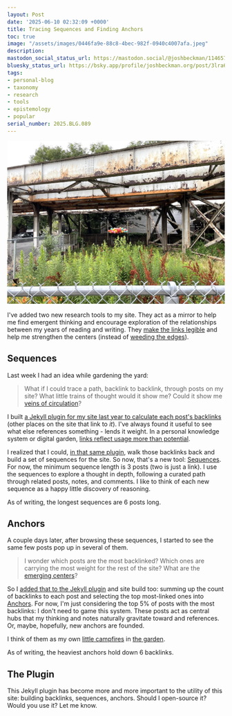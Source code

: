 ```yaml
---
layout: Post
date: '2025-06-10 02:32:09 +0000'
title: Tracing Sequences and Finding Anchors
toc: true
image: "/assets/images/0446fa9e-88c8-4bec-982f-0940c4007afa.jpeg"
description:
mastodon_social_status_url: https://mastodon.social/@joshbeckman/114657458052945348
bluesky_status_url: https://bsky.app/profile/joshbeckman.org/post/3lra6ji5j5u2k
tags:
- personal-blog
- taxonomy
- research
- tools
- epistemology
- popular
serial_number: 2025.BLG.089
---
```

![balloons on a chain link fence](/assets/images/0446fa9e-88c8-4bec-982f-0940c4007afa.jpeg)

I've added two new research tools to my site. They act as a mirror to help me find emergent thinking and encourage exploration of the relationships between my years of reading and writing. They [make the links legible](https://www.joshbeckman.org/blog/learn-to-link-better) and help me strengthen the centers (instead of [weeding the edges](https://www.joshbeckman.org/blog/weeding-the-edges)).

## Sequences

Last week I had an idea while gardening the yard:

> What if I could trace a path, backlink to backlink, through posts on my site? What little trains of thought would it show me? Could it show me [veins of circulation](http://localhost:4000/notes/760316846)?

I built [a Jekyll plugin for my site last year to calculate each post's backlinks](https://github.com/joshbeckman/notes/blob/5a41ec15a998c8dedac3e991bf5b15e2315108fc/_plugins/raw_content.rb) (other places on the site that link to _it_). I've always found it useful to see what else references something - lends it weight. In a personal knowledge system or digital garden, [links reflect usage more than potential](https://www.joshbeckman.org/notes/442273247).

I realized that I could, [in that same plugin](https://github.com/joshbeckman/notes/blob/5097938f139c5c8d88a582f5c0abe3ada1aaacbe/_plugins/raw_content.rb#L62), walk those backlinks back and build a set of sequences for the site. So now, that's a new tool: [Sequences](/sequences). For now, the minimum sequence length is 3 posts (two is just a link). I use the sequences to explore a thought in depth, following a curated path through related posts, notes, and comments. I like to think of each new sequence as a happy little discovery of reasoning.

As of writing, the longest sequences are 6 posts long.

## Anchors

A couple days later, after browsing these sequences, I started to see the same few posts pop up in several of them.

> I wonder which posts are the most backlinked? Which ones are carrying the most weight for the rest of the site? What are the [emerging centers](https://www.joshbeckman.org/notes/475090054)?

So I [added that to the Jekyll plugin](https://github.com/joshbeckman/notes/commit/b1d89c8819dd391e142de2edbd50e9dc1462b546#diff-11600b9c18477e9076c4a4be95e66e5a99b88d22426613c5dd4cba3d24f69a5e) and site build too: summing up the count of backlinks to each post and selecting the top most-linked ones into [Anchors](/anchors). For now, I'm just considering the top 5% of posts with the most backlinks: I don't need to game this system. These posts act as central hubs that my thinking and notes naturally gravitate toward and references. Or, maybe, hopefully, new anchors are founded.

I think of them as my own [little campfires](https://www.joshbeckman.org/notes/474848174) in [the garden](https://www.joshbeckman.org/notes/474848212).

As of writing, the heaviest anchors hold down 6 backlinks.

## The Plugin

This Jekyll plugin has become more and more important to the utility of this site: building backlinks, sequences, anchors. Should I open-source it? Would you use it? Let me know.
